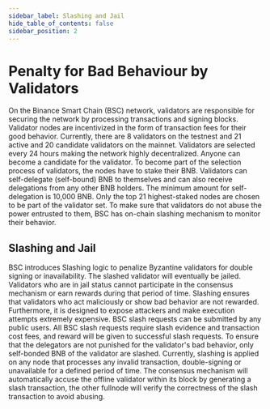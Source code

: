 ```yaml
---
sidebar_label: Slashing and Jail
hide_table_of_contents: false
sidebar_position: 2
---
```


# Penalty for Bad Behaviour by Validators

On the Binance Smart Chain (BSC) network, validators are responsible for securing the network by processing transactions and signing blocks. Validator nodes are incentivized in the form of transaction fees for their good behavior. Currently, there are 8 validators on the testnest and 21 active and 20 candidate validators on the mainnet. Validators are selected every 24 hours making the network highly decentralized. Anyone can become a candidate for the validator. To become part of the selection process of validators, the nodes have to stake their BNB. Validators can self-delegate (self-bound) BNB to themselves and can also receive delegations from any other BNB holders. The minimum amount for self-delegation is 10,000 BNB. Only the top 21 highest-staked nodes are chosen to be part of the validator set. To make sure that validators do not abuse the power entrusted to them, BSC has on-chain slashing mechanism to monitor their behavior. 

## Slashing and Jail

BSC introduces Slashing logic to penalize Byzantine validators for double signing or inavailability. The slashed validator will eventually be jailed. Validators who are in jail status cannot participate in the consensus mechanism or earn rewards during that period of time. Slashing ensures that validators who act maliciously or show bad behavior are not rewarded. Furthermore, it is designed to expose attackers and make execution attempts extremely expensive. BSC slash requests can be submitted by any public users. All BSC slash requests require slash
evidence and transaction cost fees, and reward  will be given to successful slash requests. To ensure that the delegators are not punished for the validator's bad behavior, only self-bonded BNB of the validator are slashed. Currently, slashing is applied on any node that processes any invalid transaction, double-signing or unavailable for a defined period of time. The consensus mechanism will automatically accuse the offline validator within its block by generating a slash transaction, the other fullnode will verify the correctness of the slash transaction to avoid abusing.

